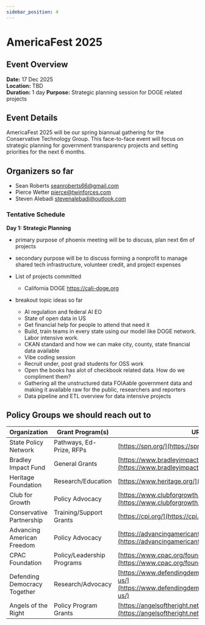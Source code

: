 ```yaml
---
sidebar_position: 4
---
```


# AmericaFest 2025

## Event Overview

**Date:** 17 Dec 2025  
**Location:** TBD  
**Duration:** 1 day
**Purpose:** Strategic planning session for DOGE related projects  

## Event Details

AmericaFest 2025 will be our spring biannual gathering for the Conservative Technology Group. This face-to-face event will focus on strategic planning for government transparency projects and setting priorities for the next 6 months.

## Organizers so far

- Sean Roberts [seanroberts66@gmail.com](mailto:seanroberts66@gmail.com)  
- Pierce Wetter [pierce@twinforces.com](mailto:pierce@twinforces.com)   
- Steven Alebadi [stevenalebadi@outlook.com](mailto:stevenalebadi@outlook.com)   

### Tentative Schedule

**Day 1: Strategic Planning**
- primary purpose of phoenix meeting will be to discuss, plan next 6m of projects 
- secondary purpose will be to discuss forming a nonprofit to manage shared tech infrastructure, volunteer credit, and project expenses

- List of projects committed
    - California DOGE https://cali-doge.org

- breakout topic ideas so far  
  - AI regulation and federal AI EO  
  - State of open data in US  
  - Get financial help for people to attend that need it  
  - Build, train  teams in every state using our model like DOGE network. Labor intensive work.   
  - CKAN standard and how we can make city, county, state financial data available  
  - Vibe coding session  
  - Recruit under, post grad students for OSS work  
  - Open the books has alot of checkbook related data. How do we compliment them?  
  - Gathering all the unstructured data FOIAable government data and making it available raw for the public, researchers and reporters  
  - Data pipeline and ETL overview for data intensive projects 

 ## Policy Groups we should reach out to

  
| Organization | Grant Program(s) | URL | Contact Email |
| ----- | ----- | ----- | ----- |
| State Policy Network | Pathways, Ed-Prize, RFPs | [https://spn.org/](https://spn.org/)  | info@spn.org |
| Bradley Impact Fund | General Grants | [https://www.bradleyimpactfund.org/grant-seekers](https://www.bradleyimpactfund.org/grant-seekers)  | info@bradleyimpactfund.org |
| Heritage Foundation | Research/Education | [https://www.heritage.org/](https://www.heritage.org/)  | heritage.org/contact-us |
| Club for Growth | Policy Advocacy | [https://www.clubforgrowth.org/](https://www.clubforgrowth.org/)  | info@clubforgrowth.org |
| Conservative Partnership | Training/Support Grants | [https://cpi.org/](https://cpi.org/)  | info@cpi.org |
| Advancing American Freedom | Policy Advocacy | [https://advancingamericanfreedom.com/](https://advancingamericanfreedom.com/)  | info@advancingamericanfreedom.com |
| CPAC Foundation | Policy/Leadership Programs | [https://www.cpac.org/foundation/home](https://www.cpac.org/foundation/home)  | cpac@conservative.org |
| Defending Democracy Together | Research/Advocacy | [https://www.defendingdemocracytogether.org/about-us/](https://www.defendingdemocracytogether.org/about-us/)  | media@defendingdemocracytogether.org |
| Angels of the Right | Policy Program Grants | [https://angelsoftheright.net/](https://angelsoftheright.net/)  | See website |
